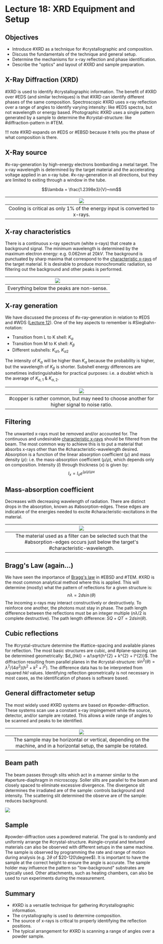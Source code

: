 <!-- 20221017T13:06 -->
# Lecture 18: XRD Equipment and Setup
## Objectives
- Introduce #XRD as a technique for #crystallographic and composition.
- Discuss the fundamentals of the technique and general setup.
- Determine the mechanisms for x-ray reflection and phase identification.
- Describe the "optics" and layout of #XRD and sample preparation.

## X-Ray Diffraction (XRD)
#XRD is used to identify #crystallographic information.
The benefit of #XRD over #EDS (and similar techniques) is that #XRD can identify different phases of the same composition.
Spectroscopic #XRD uses x-ray reflection over a range of angles to identify varying intensity: like #EDS spectra, but not wavelength or energy based.
Photographic #XRD uses a single pattern generated by a sample to determine the #crystal-structure: like #diffraction-pattern in #TEM.

!!! note
    #XRD expands on #EDS or #EBSD because it tells you the phase of what composition is there.

## X-Ray source
#x-ray-generation by high-energy electrons bombarding a metal target.
The x-ray wavelength is determined by the target material and the accelerating voltage applied in an x-ray tube.
#x-ray-generation in all directions, but they are limited to exiting through a window in the tube.

$$\lambda = \frac{1.2398e3}{V}~nm$$

| ![](../../../attachments/lecture-18-xrd-equipment-and-setup/x-ray_source_in_xrd_221028_154046_EST.png) |
|:--:|
| Cooling is critical as only 1% of the energy input is converted to x-rays. |

## X-ray characteristics
There is a continuous x-ray spectrum (white x-rays) that create a background signal.
The minimum wavelength is determined by the maximum electron energy: e.g. $0.062 nm$ at $20 kV$.
The background is punctuated by sharp maxima that correspond to the [characteristic x-rays](characteristic-x-rays.md) of the target material.
It is desirable to produce monochromatic radiation, so filtering out the background and other peaks is performed.

| ![](../../../attachments/equipment-and-setup-xrd/x-ray_characteristics_221017_173805_EST.png) |
|:--:|
| Everything below the peaks are non-sense. |

## X-ray generation
We have discussed the process of #x-ray-generation in relation to #EDS and #WDS ([Lecture 12](lecture-12-x-ray-generation.md)).
One of the key aspects to remember is #Siegbahn-notation:
- Transition from L to K shell: $K_{\alpha}$
- Transition from M to K shell: $K_{\beta}$
- Different subshells: $K_{\alpha 1}$, $K_{\alpha 2}$

The intensity of $K_{\alpha}$ will be higher than $K_{\alpha}$ because the probability is higher, but the wavelength of $K_{\beta}$ is shorter.
Subshell energy differences are sometimes indistinguishable for practical purposes: i.e. a doublet which is the average of $K_{\alpha,1}$ & $K_{\alpha,2}$.

| ![](../../../attachments/equipment-and-setup-xrd/example_anodic_materials_221017_174152_EST.png) |
|:--:|
| #copper is rather common, but may need to choose another for higher signal to noise ratio. |

## Filtering
The unwanted x-rays must be removed and/or accounted for.
The continuous and undesirable [characteristic x-rays](characteristic-x-rays.md) should be filtered from the beam.
The most common way to achieve this is to put a material that absorbs x-rays other than the #characteristic-wavelength desired.
Absorption is a function of the linear absorption coefficient ($\mu$) and mass density ($\rho$): i.e. the mass-absorption coefficient ($\mu/\rho$), which depends only on composition.
Intensity ($I$) through thickness ($x$) is given by: $$I_{x} = I_{o}e^{(\mu/\rho)\rho x}$$

## Mass-absorption coefficient
Decreases with decreasing wavelength of radiation.
There are distinct drops in the absorption, known as #absorption-edges.
These edges are indicative of the energies needed to excite #characteristic-excitations in the material.

| ![](../../../attachments/lecture-18-xrd-equipment-and-setup/mass-absorption_coefficient_221028_154257_EST.png) |
|:--:|
| The material used as a filter can be selected such that the #absorption-edges occurs just below the target's #characteristic-wavelength. |

## Bragg's Law (again...)
We have seen the importance of [Bragg's law](bragg-diffraction.md) in #EBSD and #TEM.
#XRD is the most common analytical method where this is applied.
This will determine (mostly) what the pattern of reflections for a given structure is: $$n\lambda = 2d\sin(\theta)$$
The incoming x-rays may interact constructively or destructively.
To reinforce one another, the photons must stay in phase.
The path length difference between the reflections must be an integer multiple ($n\lambda/2$ is complete destructive).
The path length difference: $SQ+QT=2dsin(\theta)$.

## Cubic reflections
The #crystal-structure determine the #lattice-spacing and available planes for reflection.
The most basic structures are cubic, and #plane-spacing can be determined geometrically: $d_{hkl} = a/\sqrt{h^{2} + k^{2} + l^{2}}$.
The diffraction resulting from parallel planes in the #crystal-structure: $\sin^{2}(\theta) = \lambda^{2}/(4a^{2})(h^{2} + k^{2} + l^{2})$.
The difference data has to be interpreted from squared $hkl$ values.
Identifying reflection geometrically is not necessary in most cases, as the identification of phases is software based.

## General diffractometer setup
The most widely used #XRD systems are based on #powder-diffraction.
These systems scan use a constant x-ray impingement while the source, detector, and/or sample are rotated.
This allows a wide range of angles to be scanned and peaks to be identified.

| ![](../../../attachments/lecture-18-xrd-equipment-and-setup/general_xrd_diffractometer_setup_221028_154658_EST.png) |
|:--:|
| The sample may be horizontal or vertical, depending on the machine, and in a horizontal setup, the sample be rotated. |

## Beam path
The beam passes through slits which act in a manner similar to the #aperture-diaphragm in microscopy.
Soller slits are parallel to the beam and closely spaced to eliminate excessive divergence.
The divergence slit determines the irradiated are of the sample: controls background and intensity.
The scattering slit determined the observe are of the sample: reduces background.

![](../../../attachments/lecture-18-xrd-equipment-and-setup/beam_path_221028_154736_EST.png)

## Sample
#powder-diffraction uses a powdered material.
The goal is to randomly and uniformly arrange the #crystal-structure.
#single-crystal and textured materials can also be observed with different setups in the same machine.
The sample is observed by programming the rate and range of motion during analysis (e.g. $2\theta$ of $20-120\degree$).
It is important to have the sample at the correct height to ensure the angle is accurate.
The sample holder may influence the pattern so "low-background" substrates are typically used.
Other attachments, such as heating chambers, can also be used to run experiments during the measurement.

## Summary
- #XRD is a versatile technique for gathering #crystallographic information.
- The crystallography is used to determine composition.
- The source of x-rays is critical to properly identifying the reflection positions.
- The typical arrangement for #XRD is scanning a range of angles over a powder sample.

